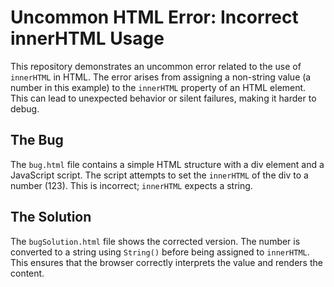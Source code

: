 # Uncommon HTML Error: Incorrect innerHTML Usage

This repository demonstrates an uncommon error related to the use of `innerHTML` in HTML.  The error arises from assigning a non-string value (a number in this example) to the `innerHTML` property of an HTML element.  This can lead to unexpected behavior or silent failures, making it harder to debug.

## The Bug
The `bug.html` file contains a simple HTML structure with a div element and a JavaScript script. The script attempts to set the `innerHTML` of the div to a number (123). This is incorrect; `innerHTML` expects a string.

## The Solution
The `bugSolution.html` file shows the corrected version.  The number is converted to a string using `String()` before being assigned to `innerHTML`. This ensures that the browser correctly interprets the value and renders the content.